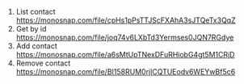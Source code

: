 1. List contact https://monosnap.com/file/cpHs1pPsTTJScFXAhA3sJTQeTx3QqZ
2. Get by id https://monosnap.com/file/joq74v6LXbTd3Yermses0JQN7RGdye
3. Add contact https://monosnap.com/file/a6sMtUpTNexDFuRHiobG4gt5M1CRjD
4. Remove contact https://monosnap.com/file/BI158RUM0rjlCQTUEodv6WEYwBf5c6
